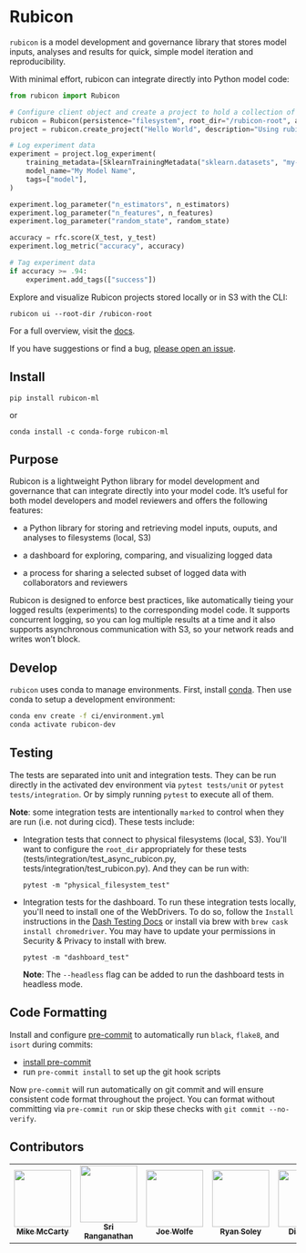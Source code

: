 # Rubicon

`rubicon` is a model development and governance library that stores model inputs, analyses and
results for quick, simple model iteration and reproducibility.

With minimal effort, rubicon can integrate directly into Python model code:

```python
from rubicon import Rubicon

# Configure client object and create a project to hold a collection of experiments
rubicon = Rubicon(persistence="filesystem", root_dir="/rubicon-root", auto_git_enabled=True)
project = rubicon.create_project("Hello World", description="Using rubicon to track model results over time.")

# Log experiment data
experiment = project.log_experiment(
    training_metadata=[SklearnTrainingMetadata("sklearn.datasets", "my-data-set")],
    model_name="My Model Name",
    tags=["model"],
)

experiment.log_parameter("n_estimators", n_estimators)
experiment.log_parameter("n_features", n_features)
experiment.log_parameter("random_state", random_state)

accuracy = rfc.score(X_test, y_test)
experiment.log_metric("accuracy", accuracy)

# Tag experiment data
if accuracy >= .94:
    experiment.add_tags(["success"])
```

Explore and visualize Rubicon projects stored locally or in S3 with the CLI:

```
rubicon ui --root-dir /rubicon-root
```

For a full overview, visit the [docs](TODO).

If you have suggestions or find a bug, [please open an issue](https://github.com/capitalone/rubicon/issues/new/choose).

## Install

```
pip install rubicon-ml
```

or

```
conda install -c conda-forge rubicon-ml
```

## Purpose

Rubicon is a lightweight Python library for model development and governance that can integrate directly into your model code. It’s useful for both model developers and model reviewers and offers the following features:

* a Python library for storing and retrieving model inputs, ouputs, and analyses to filesystems (local, S3)

* a dashboard for exploring, comparing, and visualizing logged data

* a process for sharing a selected subset of logged data with collaborators and reviewers

Rubicon is designed to enforce best practices, like automatically tieing your logged results (experiments) to the corresponding model code. It supports concurrent logging, so you can log multiple results at a time and it also supports asynchronous communication with S3, so your network reads and writes won’t block.

## Develop

`rubicon` uses conda to manage environments. First, install [conda](https://conda.io/projects/conda/en/latest/user-guide/install/index.html). Then use conda to setup a development environment:

```bash
conda env create -f ci/environment.yml
conda activate rubicon-dev
```

## Testing

The tests are separated into unit and integration tests. They can be run directly in the activated dev environment via `pytest tests/unit` or `pytest tests/integration`. Or by simply running `pytest` to execute all of them.

**Note**: some integration tests are intentionally `marked` to control when they are run (i.e. not during cicd). These tests include:

* Integration tests that connect to physical filesystems (local, S3). You'll want to configure the `root_dir` appropriately for these tests (tests/integration/test_async_rubicon.py, tests/integration/test_rubicon.py). And they can be run with:

    ```
    pytest -m "physical_filesystem_test"
    ```

* Integration tests for the dashboard. To run these integration tests locally, you'll need to install one of the WebDrivers. To do so, follow the `Install` instructions in the [Dash Testing Docs](https://dash.plotly.com/testing) or install via brew with `brew cask install chromedriver`. You may have to update your permissions in Security & Privacy to install with brew.

    ```
    pytest -m "dashboard_test"
    ```
    
    **Note**: The `--headless` flag can be added to run the dashboard tests in headless mode.

## Code Formatting

Install and configure [pre-commit](https://pre-commit.com/) to
automatically run `black`, `flake8`, and `isort` during commits:
* [install pre-commit](https://pre-commit.com/#installation)
* run `pre-commit install` to set up the git hook scripts

Now `pre-commit` will run automatically on git commit and will ensure consistent code format throughout the project. You can format without committing via `pre-commit run` or skip these checks with `git commit --no-verify`.

## Contributors

<table>
  <tr>
    <td align="center"><a href="https://github.com/mmccarty"><img src="https://avatars.githubusercontent.com/u/625946?v=4"
    width="100px;" alt=""/><br /><sub><b>Mike McCarty</b></sub></a><br /></td>
    <td align="center"><a href="https://github.com/srilatharanganathan"><img src="https://avatars.githubusercontent.com/u/31327886?v=4"
    width="100px;" alt=""/><br /><sub><b>Sri Ranganathan</b></sub></a><br /></td>
    <td align="center"><a href="https://github.com/joe-wolfe21"><img src="https://avatars.githubusercontent.com/u/10947704?v=4" width="100px;" alt=""/><br /><sub><b>Joe Wolfe</b></sub></a><br /></td>
    <td align="center"><a href="https://github.com/RyanSoley"><img src="https://avatars.githubusercontent.com/u/53409969?v=4" width="100px;" alt=""/><br /><sub><b>Ryan Soley</b></sub></a><br /></td>
    <td align="center"><a href="https://github.com/dianelee217"><img src="https://avatars.githubusercontent.com/u/67274829?v=4" width="100px;" alt=""/><br /><sub><b>Diane Lee</b></sub></a><br /></td>
  </tr>
</table>